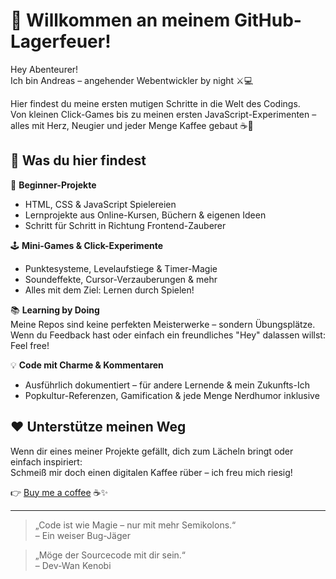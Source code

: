 # 👋 Willkommen an meinem GitHub-Lagerfeuer!

Hey Abenteurer!  
Ich bin Andreas – angehender Webentwickler by night ⚔️💻

Hier findest du meine ersten mutigen Schritte in die Welt des Codings.  
Von kleinen Click-Games bis zu meinen ersten JavaScript-Experimenten – alles mit Herz, Neugier und jeder Menge Kaffee gebaut ☕💪

## 🚀 Was du hier findest

🧪 **Beginner-Projekte**  
- HTML, CSS & JavaScript Spielereien  
- Lernprojekte aus Online-Kursen, Büchern & eigenen Ideen  
- Schritt für Schritt in Richtung Frontend-Zauberer

🕹️ **Mini-Games & Click-Experimente**  
- Punktesysteme, Levelaufstiege & Timer-Magie  
- Soundeffekte, Cursor-Verzauberungen & mehr  
- Alles mit dem Ziel: Lernen durch Spielen!

📚 **Learning by Doing**  
Meine Repos sind keine perfekten Meisterwerke – sondern Übungsplätze.  
Wenn du Feedback hast oder einfach ein freundliches "Hey" dalassen willst: Feel free!

💡 **Code mit Charme & Kommentaren**  
- Ausführlich dokumentiert – für andere Lernende & mein Zukunfts-Ich  
- Popkultur-Referenzen, Gamification & jede Menge Nerdhumor inklusive

## ❤️ Unterstütze meinen Weg

Wenn dir eines meiner Projekte gefällt, dich zum Lächeln bringt oder einfach inspiriert:  
Schmeiß mir doch einen digitalen Kaffee rüber – ich freu mich riesig!

👉 [Buy me a coffee](https://www.buymeacoffee.com/andreasaqua) ☕✨

---

> „Code ist wie Magie – nur mit mehr Semikolons.“  
> – Ein weiser Bug-Jäger

> „Möge der Sourcecode mit dir sein.“  
> – Dev-Wan Kenobi

